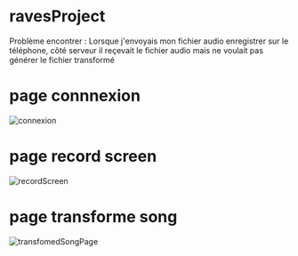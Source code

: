 # ravesProject

Problème encontrer : Lorsque j'envoyais mon fichier audio enregistrer sur le téléphone, côté serveur il reçevait le fichier audio mais ne voulait pas générer le fichier transformé 

# page connnexion 
![connexion](https://github.com/BencherifAyman/ravesProject/assets/98598959/6a63b542-7dfe-4017-b8a5-b97bbc2b8521)


# page record screen

![recordScreen](https://github.com/BencherifAyman/ravesProject/assets/98598959/ea859d86-ac22-418a-922a-d751e78e4fec)

# page transforme song

![transfomedSongPage](https://github.com/BencherifAyman/ravesProject/assets/98598959/35012009-a1fa-4d91-aca8-21aa463f8a40)
